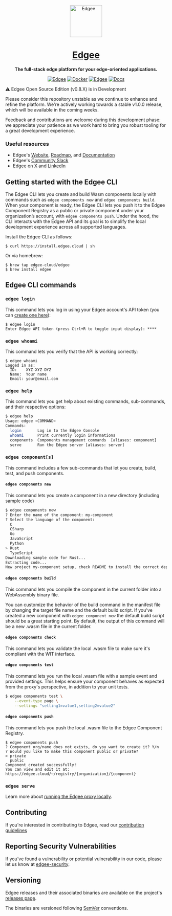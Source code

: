 <div align="center">

<p align="center">
  <a href="https://www.edgee.cloud">
    <picture>
      <source media="(prefers-color-scheme: dark)" srcset="https://cdn.edgee.cloud/img/favicon-dark.svg">
      <img src="https://cdn.edgee.cloud/img/favicon.svg" height="100" alt="Edgee">
    </picture>
    <h1 align="center">Edgee</h1>
  </a>
</p>


**The full-stack edge platform for your edge-oriented applications.**

[![Edgee](https://img.shields.io/badge/edgee-open%20source-blueviolet.svg)](https://www.edgee.cloud)
[![Docker](https://img.shields.io/docker/v/edgeecloud/edgee.svg?logo=docker&label=docker&color=0db7ed)](https://hub.docker.com/r/edgeecloud/edgee)
[![Edgee](https://img.shields.io/badge/slack-edgee-blueviolet.svg?logo=slack)](https://www.edgee.cloud/slack)
[![Docs](https://img.shields.io/badge/docs-published-blue)](https://www.edgee.cloud/docs/introduction)

</div>

⚠️ Edgee Open Source Edition (v0.8.X) is in Development

Please consider this repository unstable as we continue to enhance and refine the platform.
We're actively working towards a stable v1.0.0 release, which will be available in the coming weeks.

Feedback and contributions are welcome during this development phase: we appreciate your patience as we work hard to bring you robust tooling for a great development experience.

### Useful resources

- Edgee's [Website](https://www.edgee.cloud), [Roadmap](https://www.edgee.cloud/roadmap), and [Documentation](https://www.edgee.cloud/docs/introduction)
- Edgee's [Community Slack](https://www.edgee.cloud/slack)
- Edgee on [X](https://x.com/edgee_cloud) and [LinkedIn](https://www.linkedin.com/company/edgee-cloud/)


## Getting started with the Edgee CLI

The Edgee CLI lets you create and build Wasm components locally with commands such as `edgee components new` and `edgee components build`.
When your component is ready, the Edgee CLI lets you push it to the Edgee Component Registry as a public or private component under your organization’s account, with `edgee components push`. Under the hood, the CLI interacts with the Edgee API and its goal is to simplify the local development experience across all supported languages.

Install the Edgee CLI as follows:
​
```shell
$ curl https://install.edgee.cloud | sh
```

Or via homebrew:

```shell
$ brew tap edgee-cloud/edgee
$ brew install edgee
```

## Edgee CLI commands

### `edgee login`

This command lets you log in using your Edgee account's API token (you can [create one here](https://www.edgee.cloud/~/me/settings/tokens)):


```shell 
$ edgee login
Enter Edgee API token (press Ctrl+R to toggle input display): ****
```

### `edgee whoami`

This command lets you verify that the API is working correctly:

```shell 
$ edgee whoami
Logged in as:
  ID:    XYZ-XYZ-DYZ
  Name:  Your name
  Email: your@email.com
```

### `edgee help`

This command lets you get help about existing commands, sub-commands, and their respective options:

```bash 
$ edgee help
Usage: edgee <COMMAND>
Commands:
  login       Log in to the Edgee Console
  whoami      Print currently login informations
  components  Components management commands  [aliases: component]
  serve       Run the Edgee server [aliases: server]
```

### `edgee component[s]`

This command includes a few sub-commands that let you create, build, test, and push components.

#### `edgee components new`

This command lets you create a component in a new directory (including sample code)

```bash 
$ edgee components new
? Enter the name of the component: my-component
? Select the language of the component:
  C
  CSharp
  Go
  JavaScript
  Python
> Rust
  TypeScript
Downloading sample code for Rust...
Extracting code...
New project my-component setup, check README to install the correct dependencies.
```

#### `edgee components build`

This command lets you compile the component in the current folder into a WebAssembly binary file.

You can customize the behavior of the build command in the manifest file by changing the target file name
and the default build script. If you've created a new component with `edgee component new` the default build script
should be a great starting point. By default, the output of this command will be a new .wasm file in the current folder.


#### `edgee components check`

This command lets you validate the local .wasm file to make sure it's compliant with the WIT interface.

#### `edgee components test`

This command lets you run the local .wasm file with a sample event and provided settings.
This helps ensure your component behaves as expected from the proxy's perspective, in addition to your unit tests.

```bash
$ edgee components test \
    --event-type page \
    --settings "setting1=value1,setting2=value2"
```

#### `edgee components push`

This command lets you push the local .wasm file to the Edgee Component Registry.

```shell
$ edgee components push
? Component org/name does not exists, do you want to create it? Y/n
? Would you like to make this component public or private?
> private
  public
Component created successfully!
You can view and edit it at: https://edgee.cloud/~/registry/{organization}/{component}
```

### `edgee serve`

Learn more about [running the Edgee proxy locally](./README-proxy.md).


## Contributing
If you're interested in contributing to Edgee, read our [contribution guidelines](./CONTRIBUTING.md)

## Reporting Security Vulnerabilities
If you've found a vulnerability or potential vulnerability in our code, please let us know at
[edgee-security](mailto:security@edgee.cloud).

## Versioning
Edgee releases and their associated binaries are available on the project's [releases page](https://github.com/edgee-cloud/edgee/releases).

The binaries are versioned following [SemVer](https://semver.org/) conventions.
